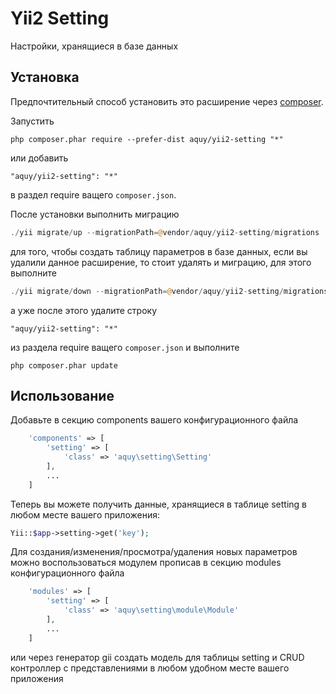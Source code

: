 Yii2 Setting
============
Настройки, хранящиеся в базе данных

Установка
---------

Предпочтительный способ установить это расширение через [composer](http://getcomposer.org/download/).

Запустить

```
php composer.phar require --prefer-dist aquy/yii2-setting "*"
```

или добавить

```
"aquy/yii2-setting": "*"
```

в раздел require ващего `composer.json`.

После установки выполнить миграцию

```php
./yii migrate/up --migrationPath=@vendor/aquy/yii2-setting/migrations
```

для того, чтобы создать таблицу параметров в базе данных, если вы удалили данное расширение, то стоит удалять и миграцию, для этого выполните
 
```php
./yii migrate/down --migrationPath=@vendor/aquy/yii2-setting/migrations
```

а уже после этого удалите строку 

```
"aquy/yii2-setting": "*"
```

из раздела require ващего `composer.json` и выполните

```
php composer.phar update
```

Использование
-------------

Добавьте в секцию components вашего конфигурационного файла 

```php
	'components' => [
		'setting' => [
        	'class' => 'aquy\setting\Setting'
        ],
        ...
	]
```

Теперь вы можете получить данные, хранящиеся в таблице setting в любом месте вашего приложения:
 
```php
Yii::$app->setting->get('key');
```
 
Для создания/изменения/просмотра/удаления новых параметров можно воспользоваться модулем прописав в секцию modules конфигурационного файла

```php
	'modules' => [
		'setting' => [
        	'class' => 'aquy\setting\module\Module'
        ],
        ...
	]
```
 
или через генератор gii создать модель для таблицы setting и CRUD контроллер с представлениями в любом удобном месте вашего приложения 
